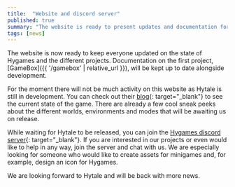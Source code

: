 ```yaml
---
title:  "Website and discord server"
published: true
summary: "The website is ready to present updates and documentation for Hygames projects"
tags: [news]
---
```


The website is now ready to keep everyone updated on the state of Hygames and the different projects. Documentation on the first project, [GameBox]({{ '/gamebox' | relative_url }}), will be kept up to date alongside development.

For the moment there will not be much activity on this website as Hytale is still in development. You can check out their [blog](https://hytale.com/news){: target="_blank"} to see the current state of the game. There are already a few cool sneak peeks about the different worlds, environments and modes that will be awaiting us on release.

While waiting for Hytale to be released, you can join the [Hygames discord server](http://discord.hygames.co){: target="_blank"}. If you are interested in our projects or even would like to help in any way, join the server and chat with us. We are especially looking for someone who would like to create assets for minigames and, for example, design an icon for Hygames.

We are looking forward to Hytale and will be back with more news.
